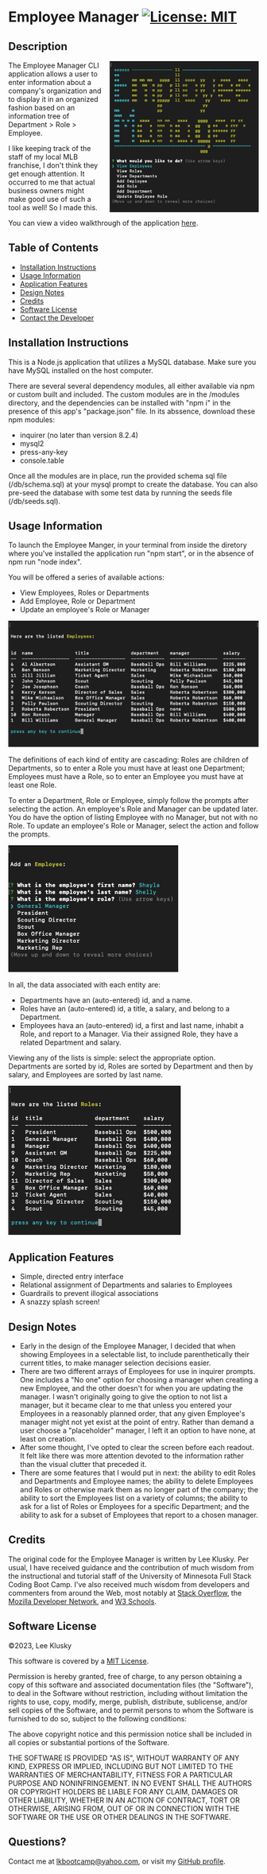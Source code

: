 # Employee Manager [![License: MIT](https://img.shields.io/badge/License-MIT-yellow.svg)](https://opensource.org/licenses/MIT)

## Description

<img src='./assets/images/EM-screenshot-1.png' width='300' style='float: right; margin-left: 15px;' />The Employee Manager CLI application allows a user to enter information about a company's organization and to display it in an organized fashion based on an information tree of Department > Role > Employee.

I like keeping track of the staff of my local MLB franchise, I don't think they get enough attention. It occurred to me that actual business owners might make good use of such a tool as well! So I made this.

You can view a video walkthrough of the application [here](https://drive.google.com/file/d/1ciPhbsTWx50Fex4kUeDg7YmctreaJ2YR/view?usp=sharing).


## Table of Contents


* [Installation Instructions](#installation-instructions)
* [Usage Information](#usage-information)
* [Application Features](#application-features)
* [Design Notes](#design-notes)
* [Credits](#credits)
* [Software License](#software-license)
* [Contact the Developer](#contact-the-developer)

## Installation Instructions

This is a Node.js application that utilizes a MySQL database. Make sure you have MySQL installed on the host computer. 

There are several several dependency modules, all either available via npm or custom built and included. The custom modules are in the /modules directory, and the dependencies can be installed with "npm i" in the presence of this app's "package.json" file. In its abssence, download these npm modules:
* inquirer (no later than version 8.2.4)
* mysql2
* press-any-key
* console.table

Once all the modules are in place, run the provided schema sql file (/db/schema.sql) at your mysql prompt to create the database. You can also pre-seed the database with some test data by running the seeds file (/db/seeds.sql).


## Usage Information

To launch the Employee Manger, in your terminal from inside the diretory where you've installed the application run "npm start", or in the absence of npm run "node index".

You will be offered a series of available actions:
* View Employees, Roles or Departments
* Add Employee, Role or Department
* Update an employee's Role or Manager

<img src='./assets/images/EM-screenshot-2.png' />

The definitions of each kind of entity are cascading: Roles are children of Departments, so to enter a Role you must have at least one Department; Employees must have a Role, so to enter an Employee you must have at least one Role.

To enter a Department, Role or Employee, simply follow the prompts after selecting the action. An employee's Role and Manager can be updated later. You do have the option of listing Employee with no Manager, but not with no Role. To update an employee's Role or Manager, select the action and follow the prompts.

<img src='./assets/images/EM-screenshot-4.png' />

In all, the data associated with each entity are:
* Departments have an (auto-entered) id, and a name.
* Roles have an (auto-entered) id, a title, a salary, and belong to a Department.
* Employees hava an (auto-entered) id, a first and last name, inhabit a Role, and report to a Manager. Via their assigned Role, they have a related Department and salary.

Viewing any of the lists is simple: select the appropriate option. Departments are sorted by id, Roles are sorted by Department and then by salary, and Employees are sorted by last name.

<img src='./assets/images/EM-screenshot-3.png' />

## Application Features

* Simple, directed entry interface
* Relational assignment of Departments and salaries to Employees
* Guardrails to prevent illogical associations
* A snazzy splash screen!

## Design Notes

* Early in the design of the Employee Manager, I decided that when showing Employees in a selectable list, to include parenthetically their current titles, to make manager selection decisions easier.
* There are two different arrays of Employees for use in inquirer prompts. One includes a "No one" option for choosing a manager when creating a new Employee, and the other doesn't for when you are updating the manager. I wasn't originally going to give the option to not list a manager, but it became clear to me that unless you entered your Employees in a reasonably planned order, that any given Employee's manager might not yet exist at the point of entry. Rather than demand a user choose a "placeholder" manager, I left it an option to have none, at least on creation.
* After some thought, I've opted to clear the screen before each readout. It felt like there was more attention devoted to the information rather than the visual clutter that preceded it.
* There are some features that I would put in next: the ability to edit Roles and Departments and Employee names; the ability to delete Employees and Roles or otherwise mark them as no longer part of the company; the ability to sort the Employees list on a variety of columns; the ability to ask for a list of Roles or Employees for a specific Department; and the ability to ask for a subset of Employees that report to a chosen manager.


## Credits

The original code for the Employee Manager is written by Lee Klusky. Per usual, I have received guidance and the contribution of much wisdom from the instructional and tutorial staff of the University of Minnesota Full Stack Coding Boot Camp. I've also received much wisdom from developers and commenters from around the Web, most notably at [Stack Overflow](https://www.stackoverflow.com), the [Mozilla Developer Network](https://developer.mozilla.org), and [W3 Schools](https://www.w3schools.com).


## Software License

©2023, Lee Klusky

This software is covered by a [MIT License](https://opensource.org/licenses/MIT).

Permission is hereby granted, free of charge, to any person obtaining a copy of this software and associated documentation files (the "Software"), to deal in the Software without restriction, including without limitation the rights to use, copy, modify, merge, publish, distribute, sublicense, and/or sell copies of the Software, and to permit persons to whom the Software is furnished to do so, subject to the following conditions:

The above copyright notice and this permission notice shall be included in all copies or substantial portions of the Software.

THE SOFTWARE IS PROVIDED "AS IS", WITHOUT WARRANTY OF ANY KIND, EXPRESS OR IMPLIED, INCLUDING BUT NOT LIMITED TO THE WARRANTIES OF MERCHANTABILITY, FITNESS FOR A PARTICULAR PURPOSE AND NONINFRINGEMENT. IN NO EVENT SHALL THE AUTHORS OR COPYRIGHT HOLDERS BE LIABLE FOR ANY CLAIM, DAMAGES OR OTHER LIABILITY, WHETHER IN AN ACTION OF CONTRACT, TORT OR OTHERWISE, ARISING FROM, OUT OF OR IN CONNECTION WITH THE SOFTWARE OR THE USE OR OTHER DEALINGS IN THE SOFTWARE.

## Questions?

Contact me at <a href="mailto:lkbootcamp@yahoo.com">lkbootcamp@yahoo.com</a>, or visit my [GitHub profile](https://www.github.com/lkalliance).